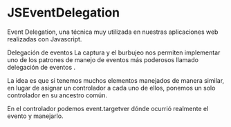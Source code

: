 # JSEventDelegation

Event Delegation, una técnica muy utilizada en nuestras aplicaciones web realizadas con Javascript.


Delegación de eventos
La captura y el burbujeo nos permiten implementar uno de los patrones de manejo de eventos más poderosos llamado delegación de eventos .

La idea es que si tenemos muchos elementos manejados de manera similar, en lugar de asignar un controlador a cada uno de ellos, ponemos un solo controlador en su ancestro común.

En el controlador podemos event.targetver dónde ocurrió realmente el evento y manejarlo.
